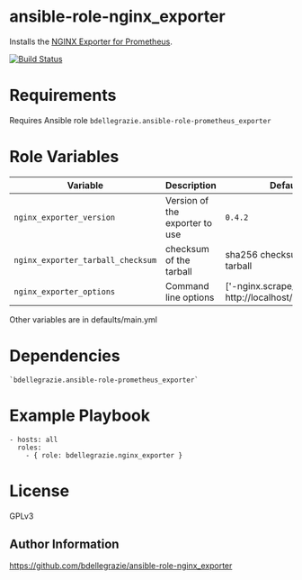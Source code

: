 # ansible-role-nginx\_exporter

Installs the [NGINX Exporter for Prometheus](https://github.com/nginxinc/nginx-prometheus-exporter).

[![Build Status](https://travis-ci.org/bdellegrazie/ansible-role-nginx_exporter.svg?branch=master)](https://travis-ci.org/bdellegrazie/ansible-role-nginx_exporter)

# Requirements

Requires Ansible role `bdellegrazie.ansible-role-prometheus_exporter`

# Role Variables

| Variable | Description | Default |
|----------|-------------|---------|
| `nginx_exporter_version`| Version of the exporter to use | `0.4.2` |
| `nginx_exporter_tarball_checksum` | checksum of the tarball | sha256 checksum of 0.4.2 tarball |
| `nginx_exporter_options`| Command line options | ['-nginx.scrape_uri http://localhost/nginx_stats'] |

Other variables are in defaults/main.yml

# Dependencies

    `bdellegrazie.ansible-role-prometheus_exporter`

# Example Playbook

    - hosts: all
      roles:
        - { role: bdellegrazie.nginx_exporter }

# License

GPLv3

Author Information
------------------

https://github.com/bdellegrazie/ansible-role-nginx_exporter
